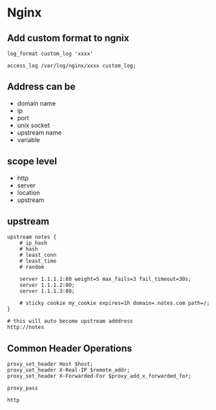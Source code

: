 # Nginx

## Add custom format to ngnix
```
log_format custom_log 'xxxx'

access_log /var/log/nginx/xxxx custom_log;
```
## Address can be
- domain name
- ip
- port
- unix socket
- upstream name
- variable

## scope level
- http
- server
- location
- upstream

## upstream
```
upstream notes {
    # ip_hash
    # hash
    # least_conn
    # least_time
    # random

    server 1.1.1.1:80 weight=5 max_fails=3 fail_timeout=30s;
    server 1.1.1.2:80;
    server 1.1.1.3:80;

    # sticky cookie my_cookie expires=1h domain=.notes.com path=/;
}

# this will auto become upstream adddress
http://notes 
```

## Common Header Operations
```
proxy_set_header Host $host;
proxy_set_header X-Real-IP $remote_addr;
proxy_set_header X-Forwarded-For $proxy_add_x_forwarded_for;

proxy_pass 

http
```